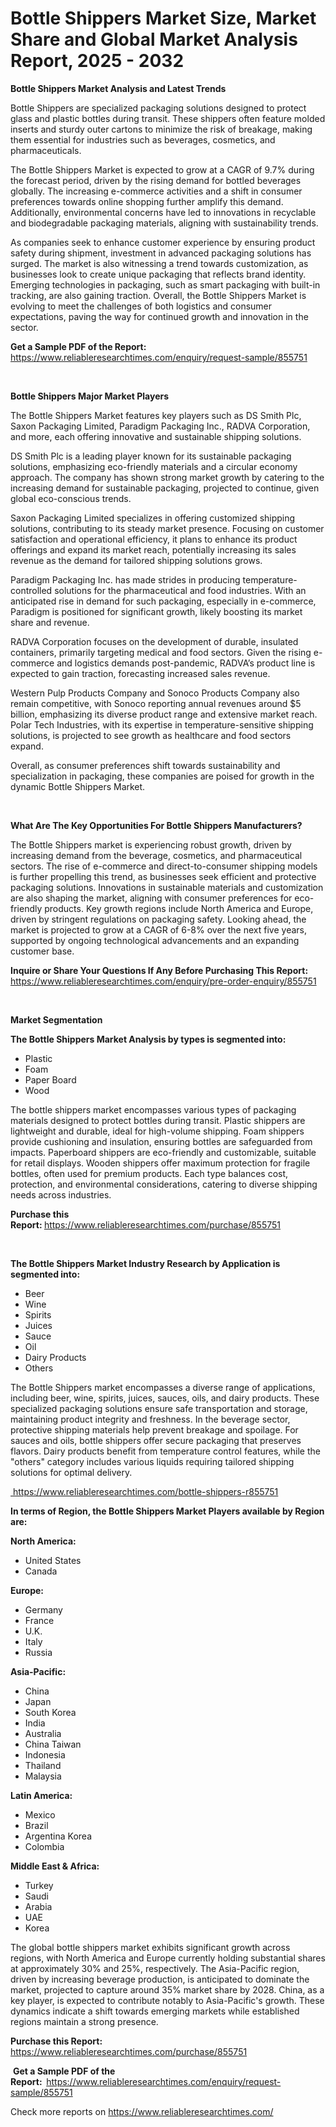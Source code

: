 <p><h1>Bottle Shippers Market Size, Market Share and Global Market Analysis Report, 2025 - 2032</h1></p><p><strong>Bottle Shippers Market Analysis and Latest Trends</strong></p>
<p><p>Bottle Shippers are specialized packaging solutions designed to protect glass and plastic bottles during transit. These shippers often feature molded inserts and sturdy outer cartons to minimize the risk of breakage, making them essential for industries such as beverages, cosmetics, and pharmaceuticals. </p><p>The Bottle Shippers Market is expected to grow at a CAGR of 9.7% during the forecast period, driven by the rising demand for bottled beverages globally. The increasing e-commerce activities and a shift in consumer preferences towards online shopping further amplify this demand. Additionally, environmental concerns have led to innovations in recyclable and biodegradable packaging materials, aligning with sustainability trends.</p><p>As companies seek to enhance customer experience by ensuring product safety during shipment, investment in advanced packaging solutions has surged. The market is also witnessing a trend towards customization, as businesses look to create unique packaging that reflects brand identity. Emerging technologies in packaging, such as smart packaging with built-in tracking, are also gaining traction. Overall, the Bottle Shippers Market is evolving to meet the challenges of both logistics and consumer expectations, paving the way for continued growth and innovation in the sector.</p></p>
<p><strong>Get a Sample PDF of the Report:&nbsp;</strong> <a href="https://www.reliableresearchtimes.com/enquiry/request-sample/855751?utm_campaign=2464&utm_medium=2&utm_source=Github&utm_content=ia&utm_term=04042025&utm_id=bottle-shippers">https://www.reliableresearchtimes.com/enquiry/request-sample/855751</a></p>
<p>&nbsp;</p>
<p><strong>Bottle Shippers Major Market Players</strong></p>
<p><p>The Bottle Shippers Market features key players such as DS Smith Plc, Saxon Packaging Limited, Paradigm Packaging Inc., RADVA Corporation, and more, each offering innovative and sustainable shipping solutions. </p><p>DS Smith Plc is a leading player known for its sustainable packaging solutions, emphasizing eco-friendly materials and a circular economy approach. The company has shown strong market growth by catering to the increasing demand for sustainable packaging, projected to continue, given global eco-conscious trends. </p><p>Saxon Packaging Limited specializes in offering customized shipping solutions, contributing to its steady market presence. Focusing on customer satisfaction and operational efficiency, it plans to enhance its product offerings and expand its market reach, potentially increasing its sales revenue as the demand for tailored shipping solutions grows.</p><p>Paradigm Packaging Inc. has made strides in producing temperature-controlled solutions for the pharmaceutical and food industries. With an anticipated rise in demand for such packaging, especially in e-commerce, Paradigm is positioned for significant growth, likely boosting its market share and revenue.</p><p>RADVA Corporation focuses on the development of durable, insulated containers, primarily targeting medical and food sectors. Given the rising e-commerce and logistics demands post-pandemic, RADVA’s product line is expected to gain traction, forecasting increased sales revenue.</p><p>Western Pulp Products Company and Sonoco Products Company also remain competitive, with Sonoco reporting annual revenues around $5 billion, emphasizing its diverse product range and extensive market reach. Polar Tech Industries, with its expertise in temperature-sensitive shipping solutions, is projected to see growth as healthcare and food sectors expand.</p><p>Overall, as consumer preferences shift towards sustainability and specialization in packaging, these companies are poised for growth in the dynamic Bottle Shippers Market.</p></p>
<p>&nbsp;</p>
<p><strong>What Are The Key Opportunities For Bottle Shippers Manufacturers?</strong></p>
<p><p>The Bottle Shippers market is experiencing robust growth, driven by increasing demand from the beverage, cosmetics, and pharmaceutical sectors. The rise of e-commerce and direct-to-consumer shipping models is further propelling this trend, as businesses seek efficient and protective packaging solutions. Innovations in sustainable materials and customization are also shaping the market, aligning with consumer preferences for eco-friendly products. Key growth regions include North America and Europe, driven by stringent regulations on packaging safety. Looking ahead, the market is projected to grow at a CAGR of 6-8% over the next five years, supported by ongoing technological advancements and an expanding customer base.</p></p>
<p><strong>Inquire or Share Your Questions If Any Before Purchasing This Report:</strong> <a href="https://www.reliableresearchtimes.com/enquiry/pre-order-enquiry/855751?utm_campaign=2464&utm_medium=2&utm_source=Github&utm_content=ia&utm_term=04042025&utm_id=bottle-shippers">https://www.reliableresearchtimes.com/enquiry/pre-order-enquiry/855751</a></p>
<p>&nbsp;</p>
<p><strong>Market Segmentation</strong></p>
<p><strong>The Bottle Shippers Market Analysis by types is segmented into:</strong></p>
<p><ul><li>Plastic</li><li>Foam</li><li>Paper Board</li><li>Wood</li></ul></p>
<p><p>The bottle shippers market encompasses various types of packaging materials designed to protect bottles during transit. Plastic shippers are lightweight and durable, ideal for high-volume shipping. Foam shippers provide cushioning and insulation, ensuring bottles are safeguarded from impacts. Paperboard shippers are eco-friendly and customizable, suitable for retail displays. Wooden shippers offer maximum protection for fragile bottles, often used for premium products. Each type balances cost, protection, and environmental considerations, catering to diverse shipping needs across industries.</p></p>
<p><strong>Purchase this Report:&nbsp;</strong><a href="https://www.reliableresearchtimes.com/purchase/855751?utm_campaign=2464&utm_medium=2&utm_source=Github&utm_content=ia&utm_term=04042025&utm_id=bottle-shippers">https://www.reliableresearchtimes.com/purchase/855751</a></p>
<p>&nbsp;</p>
<p><strong>The Bottle Shippers Market Industry Research by Application is segmented into:</strong></p>
<p><ul><li>Beer</li><li>Wine</li><li>Spirits</li><li>Juices</li><li>Sauce</li><li>Oil</li><li>Dairy Products</li><li>Others</li></ul></p>
<p><p>The Bottle Shippers market encompasses a diverse range of applications, including beer, wine, spirits, juices, sauces, oils, and dairy products. These specialized packaging solutions ensure safe transportation and storage, maintaining product integrity and freshness. In the beverage sector, protective shipping materials help prevent breakage and spoilage. For sauces and oils, bottle shippers offer secure packaging that preserves flavors. Dairy products benefit from temperature control features, while the "others" category includes various liquids requiring tailored shipping solutions for optimal delivery.</p></p>
<p><a href="https://www.reliableresearchtimes.com/bottle-shippers-r855751?utm_campaign=2464&utm_medium=2&utm_source=Github&utm_content=ia&utm_term=04042025&utm_id=bottle-shippers">&nbsp;https://www.reliableresearchtimes.com/bottle-shippers-r855751</a></p>
<p><strong>In terms of Region, the Bottle Shippers Market Players available by Region are:</strong></p>
<p>
    <p> <strong> North America: </strong>
        <ul>
            <li>United States</li>
            <li>Canada</li>
        </ul>
        </p> 
    <p> <strong> Europe: </strong>
        <ul>
            <li>Germany</li>
            <li>France</li>
            <li>U.K.</li>
            <li>Italy</li>
            <li>Russia</li>
        </ul>
        </p> 
    <p> <strong> Asia-Pacific: </strong>
        <ul>
            <li>China</li>
            <li>Japan</li>
            <li>South Korea</li>
            <li>India</li>
            <li>Australia</li>
            <li>China Taiwan</li>
            <li>Indonesia</li>
            <li>Thailand</li>
            <li>Malaysia</li>
        </ul>
        </p> 
    <p> <strong> Latin America: </strong>
        <ul>
            <li>Mexico</li>
            <li>Brazil</li>
            <li>Argentina Korea</li>
            <li>Colombia</li>
        </ul>
        </p> 
    <p> <strong> Middle East & Africa: </strong>
        <ul>
            <li>Turkey</li>
            <li>Saudi</li>
            <li>Arabia</li>
            <li>UAE</li>
            <li>Korea</li>
        </ul>
    </p>
    </p>
<p><p>The global bottle shippers market exhibits significant growth across regions, with North America and Europe currently holding substantial shares at approximately 30% and 25%, respectively. The Asia-Pacific region, driven by increasing beverage production, is anticipated to dominate the market, projected to capture around 35% market share by 2028. China, as a key player, is expected to contribute notably to Asia-Pacific's growth. These dynamics indicate a shift towards emerging markets while established regions maintain a strong presence.</p></p>
<p><strong>Purchase this Report: </strong><a href="https://www.reliableresearchtimes.com/purchase/855751?utm_campaign=2464&utm_medium=2&utm_source=Github&utm_content=ia&utm_term=04042025&utm_id=bottle-shippers">https://www.reliableresearchtimes.com/purchase/855751</a></p>
<p>&nbsp;<strong>Get a Sample PDF of the Report:&nbsp;&nbsp;</strong><a href="https://www.reliableresearchtimes.com/enquiry/request-sample/855751?utm_campaign=2464&utm_medium=2&utm_source=Github&utm_content=ia&utm_term=04042025&utm_id=bottle-shippers">https://www.reliableresearchtimes.com/enquiry/request-sample/855751</a></p>
<p><strong></strong></p>
<p>Check more reports on <a href="https://www.reliableresearchtimes.com/?utm_campaign=2464&utm_medium=2&utm_source=Github&utm_content=ia&utm_term=04042025&utm_id=bottle-shippers">https://www.reliableresearchtimes.com/</a></p>